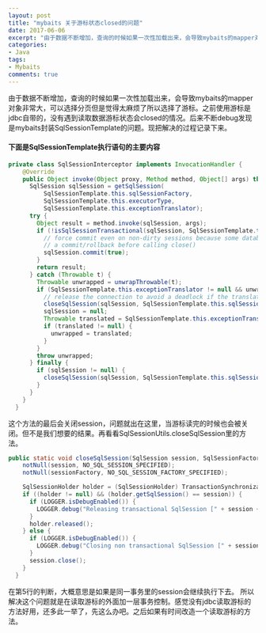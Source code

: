 ```yaml
---
layout: post
title: "mybaits 关于游标状态closed的问题"
date: 2017-06-06
excerpt: "由于数据不断增加，查询的时候如果一次性加载出来，会导致mybaits的mapper对象非常大，可以选择分页但是觉得太麻烦了所以选择了游标。之前使用游标是jdbc自带的，没有遇到读取数据游标状态会closed的情况。"
categories: 
- Java
tags: 
- Mybaits
comments: true
---
```


由于数据不断增加，查询的时候如果一次性加载出来，会导致mybaits的mapper对象非常大，可以选择分页但是觉得太麻烦了所以选择了游标。之前使用游标是jdbc自带的，没有遇到读取数据游标状态会closed的情况。后来不断debug发现是mybaits封装SqlSessionTemplate的问题。现把解决的过程记录下来。

#### 下面是SqlSessionTemplate执行语句的主要内容

```java
private class SqlSessionInterceptor implements InvocationHandler {
    @Override
    public Object invoke(Object proxy, Method method, Object[] args) throws Throwable {
      SqlSession sqlSession = getSqlSession(
          SqlSessionTemplate.this.sqlSessionFactory,
          SqlSessionTemplate.this.executorType,
          SqlSessionTemplate.this.exceptionTranslator);
      try {
        Object result = method.invoke(sqlSession, args);
        if (!isSqlSessionTransactional(sqlSession, SqlSessionTemplate.this.sqlSessionFactory)) {
          // force commit even on non-dirty sessions because some databases require
          // a commit/rollback before calling close()
          sqlSession.commit(true);
        }
        return result;
      } catch (Throwable t) {
        Throwable unwrapped = unwrapThrowable(t);
        if (SqlSessionTemplate.this.exceptionTranslator != null && unwrapped instanceof PersistenceException) {
          // release the connection to avoid a deadlock if the translator is no loaded. See issue #22
          closeSqlSession(sqlSession, SqlSessionTemplate.this.sqlSessionFactory);
          sqlSession = null;
          Throwable translated = SqlSessionTemplate.this.exceptionTranslator.translateExceptionIfPossible((PersistenceException) unwrapped);
          if (translated != null) {
            unwrapped = translated;
          }
        }
        throw unwrapped;
      } finally {
        if (sqlSession != null) {
          closeSqlSession(sqlSession, SqlSessionTemplate.this.sqlSessionFactory);
        }
      }
    }
  }
```

这个方法的最后会关闭session，问题就出在这里，当游标读完的时候也会被关闭。但不是我们想要的结果。再看看SqlSessionUtils.closeSqlSession里的方法。

```java
public static void closeSqlSession(SqlSession session, SqlSessionFactory sessionFactory) {
    notNull(session, NO_SQL_SESSION_SPECIFIED);
    notNull(sessionFactory, NO_SQL_SESSION_FACTORY_SPECIFIED);

    SqlSessionHolder holder = (SqlSessionHolder) TransactionSynchronizationManager.getResource(sessionFactory);
    if ((holder != null) && (holder.getSqlSession() == session)) {
      if (LOGGER.isDebugEnabled()) {
        LOGGER.debug("Releasing transactional SqlSession [" + session + "]");
      }
      holder.released();
    } else {
      if (LOGGER.isDebugEnabled()) {
        LOGGER.debug("Closing non transactional SqlSession [" + session + "]");
      }
      session.close();
    }
  }
```
在第5行的判断，大概意思是如果是同一事务里的session会继续执行下去。
所以解决这个问题就是在读取游标的外面加一层事务控制。感觉没有jdbc读取游标的方法好用，还多此一举了，先这么办吧。之后如果有时间改造一个读取游标的方法。


